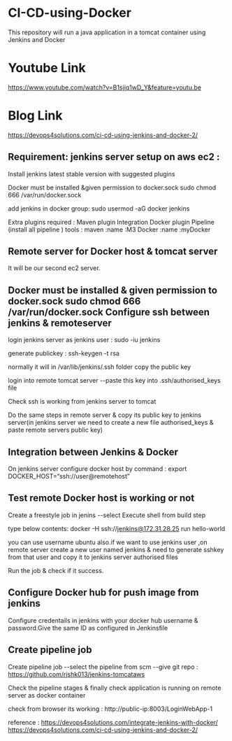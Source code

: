 # CI-CD-using-Docker
This repository will run a java application in a tomcat container using  Jenkins and Docker


# Youtube Link

https://www.youtube.com/watch?v=B1sjiq1wD_Y&feature=youtu.be

# Blog Link
https://devops4solutions.com/ci-cd-using-jenkins-and-docker-2/


Requirement:
jenkins server setup on aws ec2 :
---------------------------------
Install jenkins latest stable version with suggested plugins 

Docker must be installed &given permission to docker.sock  sudo chmod 666  /var/run/docker.sock

add jenkins in docker group: sudo usermod -aG docker jenkins 

Extra plugins required :
Maven plugin Integration
Docker plugin
Pipeline (install all pipeline )
tools :
maven :name :M3
Docker :name :myDocker

Remote server for Docker host & tomcat server
---------------------------------------------
It will be our second ec2 server.

Docker must be installed & given permission to docker.sock  sudo chmod 666  /var/run/docker.sock
Configure ssh between jenkins & remoteserver
--------------------------------------------
login jenkins server as jenkins user : sudo -iu jenkins

generate publickey : ssh-keygen -t rsa

normally it will in /var/lib/jenkins/.ssh folder
copy the public key

login into remote tomcat server --paste this key into .ssh/authorised_keys file

Check ssh is working from jenkins server to tomcat

Do the same steps in remote server & copy its public key to jenkins server(in jenkins server we need to create a new file authorised_keys & paste remote servers public key)

Integration between Jenkins & Docker
-------------------------------------

On jenkins server configure docker host by command : export DOCKER_HOST=“ssh://user@remotehost”

Test remote Docker host is working or not
-----------------------------------------

Create a freestyle job in jenins --select Execute shell from build step

type below contents: docker -H ssh://jenkins@172.31.28.25 run hello-world

you can use username ubuntu also.if we want to use jenkins user ,on remote server create a new user named jenkins & need to generate sshkey from that user and copy it to jenkins server authorised files

Run the job & check if it success.

Configure Docker hub for push image from jenkins
---------------------------------------------------

Configure credentails in jenkins with your docker hub username & password.Give the same ID as configured in Jenkinsfile 

Create pipeline job
--------------------

Create pipeline job --select the pipeline from scm --give git repo : https://github.com/rjshk013/jenkins-tomcataws

Check the pipeline stages & finally check application is running on remote server as docker container

check from browser its working : http://public-ip:8003/LoginWebApp-1

reference : https://devops4solutions.com/integrate-jenkins-with-docker/
https://devops4solutions.com/ci-cd-using-jenkins-and-docker-2/



